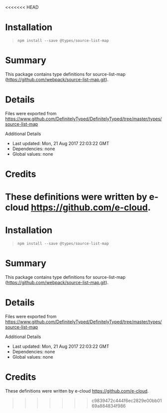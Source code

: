 <<<<<<< HEAD
# Installation
> `npm install --save @types/source-list-map`

# Summary
This package contains type definitions for source-list-map (https://github.com/webpack/source-list-map.git).

# Details
Files were exported from https://www.github.com/DefinitelyTyped/DefinitelyTyped/tree/master/types/source-list-map

Additional Details
 * Last updated: Mon, 21 Aug 2017 22:03:22 GMT
 * Dependencies: none
 * Global values: none

# Credits
These definitions were written by e-cloud <https://github.com/e-cloud>.
=======
# Installation
> `npm install --save @types/source-list-map`

# Summary
This package contains type definitions for source-list-map (https://github.com/webpack/source-list-map.git).

# Details
Files were exported from https://www.github.com/DefinitelyTyped/DefinitelyTyped/tree/master/types/source-list-map

Additional Details
 * Last updated: Mon, 21 Aug 2017 22:03:22 GMT
 * Dependencies: none
 * Global values: none

# Credits
These definitions were written by e-cloud <https://github.com/e-cloud>.
>>>>>>> c9839472c444f6ec2829e00bb0169a884834f986
